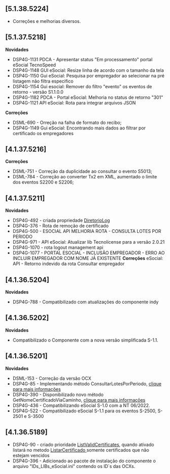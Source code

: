 ﻿## [5.1.38.5224]

* Corre&ccedil;&otilde;es e melhorias diversos.

## [5.1.37.5218]

**Novidades**

* DSP4G-1131 PDCA -  Apresentar status "Em processamento" portal eSocial TecnoSpeed
* DSP4G-1148 GUI eSocial: Resize linha de acordo com o tamanho da tela
* DSP4G-1150 Gui eSocial: Pesquisa por empregador ao selecionar na pré listagem não filtra especifico
* DSP4G-1154 Gui esocial: Remover do filtro "evento" os eventos de retorno - versão S1.1.0.0
* DSP4G-1182 PDCA - Portal eSocial: Melhoria no status de retorno "301"
* DSP4G-1121 API eSocial: Rota para integrar arquivos JSON
  
**Correções**
* DSML-690 - Orreção na falha de formato do recibo;
* DSP4G-1149 Gui eSocial: Encontrando mais dados ao filtrar por certificado os empregadores

## [4.1.37.5216]

**Correções**
* DSML-751 - Correção da duplicidade ao consultar o evento S5013;
* DSML-784 - Correção ao converter Tx2 em XML, aumentado o limite dos eventos S2200 e S2206;

## [4.1.37.5211]

**Novidades**

- DSP4G-492 - criada propriedade [DiretorioLog](https://atendimento.tecnospeed.com.br/hc/pt-br/articles/360005419193-Propriedades-Componente-eSocial-)
- DSP4G-376 - Rota de remoção de certificado
- DSP4G-500 - ESOCIAL API MELHORIA ROTA - CONSULTA LOTES POR PERIODO
- DSP4G-971 - API eSocial: Atualizar lib Tecnolicense para a versão 2.0.21
- DSP4G-1070 - rota logout management api
- DSP4G-1077 - PORTAL ESOCIAL - INCLUSÃO EMPREGADOR - ERRO AO INCLUIR EMPREGADOR COM NOME JÁ EXISTENTE
**Correções**
eSocial: API - Retorno indevido da rota Consultar empregador

## [4.1.36.5204]



**Novidades**
* DSP4G-788 - Compatibilizado com atualizações do componente indy

## [4.1.36.5202]

**Novidades**

* Compatibilizado o Componente com a nova versão simplificada S-1.1.


## [4.1.36.5201]

**Novidades**

* DSML-153 - Correção da versão OCX
* DSP4G-85 - Implementando método ConsultarLotesPorPeriodo, [clique para mais informações](https://atendimento.tecnospeed.com.br/hc/pt-br/articles/7780267992343)
* DSP4G-390 - Disponibilizado novo método GetNomeCertificadoViaCaminho, [clique para mais informações](https://atendimento.tecnospeed.com.br/hc/pt-br/articles/8549400144023)
* DSP4G-436 - Compatibilizando eSocial S-1.0 com a NT 06/2022.
* DSP4G-522 - Compatibilizado eSocial S-1.1 para os eventos S-2500, S-2501 e S-3500



## [4.1.36.5189]

* DSP4G-90 - criado prioridade [ListValidCertificates](https://atendimento.tecnospeed.com.br/hc/pt-br/articles/360005419193), quando ativado listará no metodo [ListarCertificado ](https://atendimento.tecnospeed.com.br/hc/pt-br/articles/360006419813)somente certificados que não estejam vencidos
* DSP4G-396 - Adicionado ao pacote de instalação do componente o arquivo "IDs_LIBs_eSocial.ini" contendo os ID´s das OCXs.










